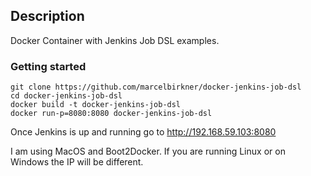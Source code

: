 ## Description

Docker Container with Jenkins Job DSL examples.

### Getting started

```
git clone https://github.com/marcelbirkner/docker-jenkins-job-dsl
cd docker-jenkins-job-dsl
docker build -t docker-jenkins-job-dsl
docker run-p=8080:8080 docker-jenkins-job-dsl
```

Once Jenkins is up and running go to http://192.168.59.103:8080

I am using MacOS and Boot2Docker. If you are running Linux or on Windows the IP will be different.
